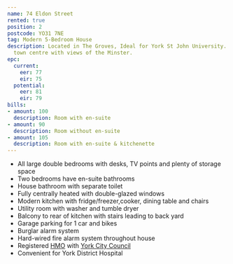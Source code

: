 ```yaml
---
name: 74 Eldon Street
rented: true
position: 2
postcode: YO31 7NE
tag: Modern 5-Bedroom House
description: Located in The Groves, Ideal for York St John University. Close to the
  town centre with views of the Minster.
epc:
  current:
    eer: 77
    eir: 75
  potential:
    eer: 81
    eir: 79
bills:
- amount: 100
  description: Room with en-suite
- amount: 90
  description: Room without en-suite
- amount: 105
  description: Room with en-suite & kitchenette
---
```


* All large double bedrooms with desks, TV points and plenty of storage space
* Two bedrooms have en-suite bathrooms
* House bathroom with separate toilet
* Fully centrally heated with double-glazed windows
* Modern kitchen with fridge/freezer,cooker, dining table and chairs
* Utility room with washer and tumble dryer
* Balcony to rear of kitchen with stairs leading to back yard
* Garage parking for 1 car and bikes
* Burglar alarm system
* Hard-wired fire alarm system throughout house
* Registered [HMO](https://www.york.gov.uk/HMOLicensing) with [York City Council](https://www.york.gov.uk/)
* Convenient for York District Hospital

